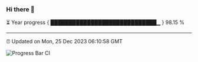 ### Hi there 👋

⏳ Year progress { █████████████████████████████▁ } 98.15 %

---

⏰ Updated on Mon, 25 Dec 2023 06:10:58 GMT

![Progress Bar CI](https://github.com/Shyam-Makwana/GitHub-Actions-Demo/workflows/Progress%20Bar%20CI/badge.svg)
